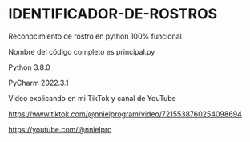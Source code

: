 # IDENTIFICADOR-DE-ROSTROS
Reconocimiento de rostro en python 100% funcional

Nombre del código completo es principal.py

Python 3.8.0

PyCharm 2022.3.1

Video explicando en mi TikTok y canal de YouTube 

https://www.tiktok.com/@nnielprogram/video/7215538760254098694

https://youtube.com/@nnielpro
